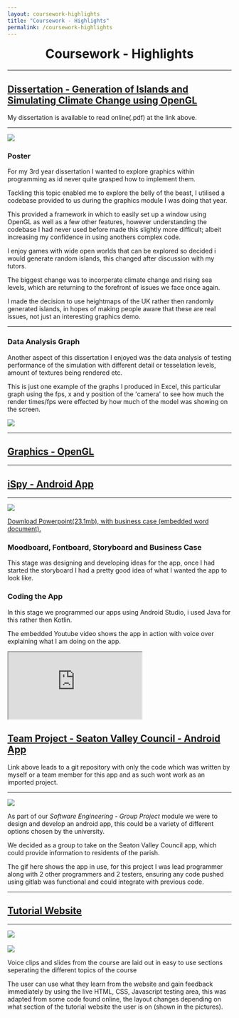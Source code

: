 ```yaml
---
layout: coursework-highlights
title: "Coursework - Highlights"
permalink: /coursework-highlights
---
```


<h1 style="text-align:center;margin-top:20px;">Coursework - Highlights</h1>
<hr>
<div class="row">

<h2><a href="/Dissertation.pdf">Dissertation - Generation of Islands and Simulating Climate Change using OpenGL</a></h2>
<p> My dissertation is available to read online(.pdf) at the link above.</p>
<hr>
</div>

<div class="row">
	<div class="col-xs-6">
		<img class="enlarge" src="/DissertationPoster.png" style="max-width:90%" max-height="350">
	</div>
	<div class="col-xs-6">
		<h3>Poster</h3>
		<p>For my 3rd year dissertation I wanted to explore graphics within programming as id never quite grasped how to implement them.</p>
		<p>Tackling this topic enabled me to explore the belly of the beast, I utilised a codebase provided to us during the graphics module I was doing that year.</p>
		<p>This provided a framework in which to easily set up a window using OpenGL as well as a few other features, however understanding the codebase I had never used before made this slightly more difficult; albeit increasing my confidence in using anothers complex code.</p>
		<p>I enjoy games with wide open worlds that can be explored so decided i would generate random islands, this changed after discussion with my tutors.</p>
		<p> The biggest change was to incorperate climate change and rising sea levels, which are returning to the forefront of issues we face once again.</p>
		<p>I made the decision to use heightmaps of the UK rather then randomly generated islands, in hopes of making people aware that these are real issues, not just an interesting graphics demo.</p>
	</div>
<hr>
</div>
<div class="row">
	<div class="col-xs-6">
		<h3>Data Analysis Graph</h3>
		<p>Another aspect of this dissertation I enjoyed was the data analysis of testing performance of the simulation with different detail or tesselation levels, amount of textures being rendered etc.</p>
		<p>This is just one example of the graphs I produced in Excel, this particular graph using the fps, x and y position of the 'camera' to see how much the render times/fps were effected by how much of the model was showing on the screen.</p>
	</div>
	<div class="col-xs-6">
		<img class="enlarge" src="/DissertationGraph.png" style="max-width:90%" max-height="350">
	</div>
<hr>
</div>

<div class="row">
  
<h2><a href="#">Graphics - OpenGL</a></h2>
<hr>
</div>

<div class="row">
  
<h2><a href="#">iSpy - Android App</a></h2>
<hr>
</div>
<div class="row">
	<div class="col-xs-6">
		<img class="enlarge" src="ISpyPP.png"  style="max-width:90%" max-height="350">
		<p><a href="/ISpyPP.pptx">Download Powerpoint(23.1mb), with business case (embedded word document).</a></p>
	</div>
	<div class="col-xs-6">
		<h3>Moodboard, Fontboard, Storyboard and Business Case</h3>
		<p>This stage was designing and developing ideas for the app, once I had started the storyboard I had a pretty good idea of what I wanted the app to look like.</p>
	</div>
</div>
<div class="row">
	<div class="col-xs-6">
		<h3>Coding the App</h3>
		<p>In this stage we programmed our apps using Android Studio, i used Java for this rather then Kotlin.</p>
		<p>The embedded Youtube video shows the app in action with voice over explaining what I am doing on the app.</p>
	</div>
	<div class="col-xs-6">
		<iframe max-width="90%" max-height="350" src="https://www.youtube.com/embed/wm44R9TGu7s"> </iframe>
	</div>
	
</div>

<div class="row">
  
<h2><a href="https://github.com/Steven-Kirby/Seaton-Valley-Council-App">Team Project - Seaton Valley Council - Android App</a></h2>
<p> Link above leads to a git repository with only the code which was written by myself or a team member for this app and as such wont work as an imported project. </p>
<hr>
</div>
<div class="row">
	<div class="col-xs-6">
		<img class="enlarge" src="/SeatonValleyDemo.gif" style="max-width:90%" max-height="350">
	</div>
	<div class="col-xs-6">
		<p>As part of our <em>Software Engineering - Group Project</em> module we were to design and develop an android app, this could be a variety of different options chosen by the university.</p>
		<p>We decided as a group to take on the Seaton Valley Council app, which could provide information to residents of the parish.</p>
		<p>The gif here shows the app in use, for this project I was lead programmer along with 2 other programmers and 2 testers, ensuring any code pushed using gitlab was functional and could integrate with previous code.</p>
	</div>
<hr>
</div>

<div class="row">
  <h2><a href="#">Tutorial Website</a></h2>
  <hr>
  <div class="col-xs-6">
    <img class="enlarge" src="TutorialWebsiteCSS.png" style="max-width:90%" max-height="350"><br /><br />
	  <img class="enlarge" src="TutorialWebsite.png" style="max-width:90%" max-height="350">
  </div>
  <div class="col-xs-6">
	  <p>Voice clips and slides from the course are laid out in easy to use sections seperating the different topics of the course</p>
	  <p>The user can use what they learn from the website and gain feedback immediately by using the live HTML, CSS, Javascript testing area, this was adapted from some code found online, the layout changes depending on what section of the tutorial website the user is on (shown in the pictures).</p>
  </div>

</div>
